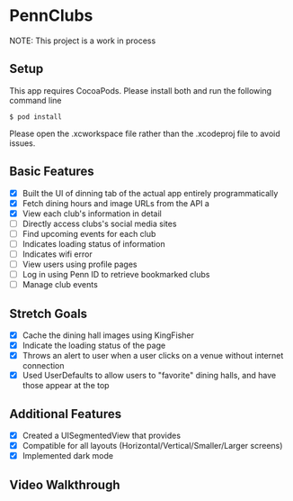 # PennClubs
NOTE: This project is a work in process

## Setup
This app requires CocoaPods. Please install both and run the following command line

```
$ pod install
```

Please open the .xcworkspace file rather than the .xcodeproj file to avoid issues.

## Basic Features
- [x] Built the UI of dinning tab of the actual app entirely programmatically
- [x] Fetch dining hours and image URLs from the API a
- [x] View each club's information in detail
- [ ] Directly access clubs's social media sites
- [ ] Find upcoming events for each club
- [ ] Indicates loading status of information
- [ ] Indicates wifi error
- [ ] View users using profile pages
- [ ] Log in using Penn ID to retrieve bookmarked clubs
- [ ] Manage club events

## Stretch Goals
- [x] Cache the dining hall images using KingFisher
- [x] Indicate the loading status of the page
- [x] Throws an alert to user when a user clicks on a venue without internet connection
- [x] Used UserDefaults to allow users to "favorite" dining halls, and have those appear at the top

## Additional Features
- [x] Created a UISegmentedView that provides
- [x] Compatible for all layouts (Horizontal/Vertical/Smaller/Larger screens)
- [x] Implemented dark mode

## Video Walkthrough
